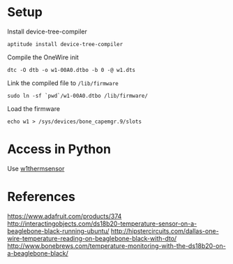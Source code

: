 # Setup
Install device-tree-compiler

    aptitude install device-tree-compiler

Compile the OneWire init

    dtc -O dtb -o w1-00A0.dtbo -b 0 -@ w1.dts

Link the compiled file to `/lib/firmware`

    sudo ln -sf `pwd`/w1-00A0.dtbo /lib/firmware/

Load the firmware

    echo w1 > /sys/devices/bone_capemgr.9/slots

# Access in Python
Use [w1thermsensor](https://github.com/timofurrer/w1thermsensor)

# References
https://www.adafruit.com/products/374
http://interactingobjects.com/ds18b20-temperature-sensor-on-a-beaglebone-black-running-ubuntu/
http://hipstercircuits.com/dallas-one-wire-temperature-reading-on-beaglebone-black-with-dto/
http://www.bonebrews.com/temperature-monitoring-with-the-ds18b20-on-a-beaglebone-black/
